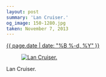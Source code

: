 ```yaml
---
layout: post
summary: 'Lan Cruiser.'
og_image: 150-1280.jpg
taken: November 7, 2013
---
```


<div class="post">
 <time>
  <a href="/150">
   {{ page.date | date: "%B %-d, %Y" }}
  </a>
 </time>
 <a href="/150">
  <figure data-taken="11/7/2013">
   <img alt="Lan Cruiser." sizes="(min-width: 700px) 50vw, calc(100vw - 2rem)" src="{{ site.assets_url }}/150-640.jpg" srcset="{{ site.assets_url }}/150-1280.jpg 1280w, {{ site.assets_url }}/150-960.jpg 960w, {{ site.assets_url }}/150-640.jpg 640w, {{ site.assets_url }}/150-320.jpg 320w"/>
  </figure>
 </a>
 <span>
  Lan Cruiser.
 </span>
</div>
